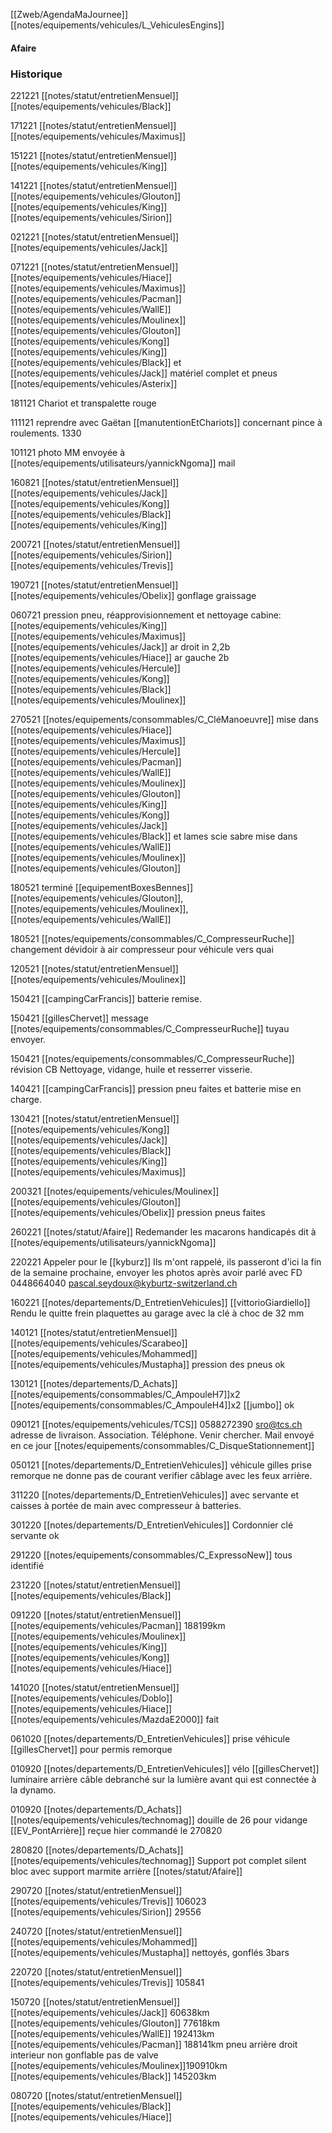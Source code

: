 [[Zweb/AgendaMaJournee]] [[notes/equipements/vehicules/L_VehiculesEngins]]

#### Afaire 

### Historique
221221 [[notes/statut/entretienMensuel]] [[notes/equipements/vehicules/Black]]

171221 [[notes/statut/entretienMensuel]] [[notes/equipements/vehicules/Maximus]]

151221 [[notes/statut/entretienMensuel]] [[notes/equipements/vehicules/King]]

141221 [[notes/statut/entretienMensuel]] [[notes/equipements/vehicules/Glouton]] [[notes/equipements/vehicules/King]] [[notes/equipements/vehicules/Sirion]]

021221 [[notes/statut/entretienMensuel]] [[notes/equipements/vehicules/Jack]] 

071221 [[notes/statut/entretienMensuel]] [[notes/equipements/vehicules/Hiace]][[notes/equipements/vehicules/Maximus]][[notes/equipements/vehicules/Pacman]][[notes/equipements/vehicules/WallE]][[notes/equipements/vehicules/Moulinex]][[notes/equipements/vehicules/Glouton]][[notes/equipements/vehicules/Kong]][[notes/equipements/vehicules/King]][[notes/equipements/vehicules/Black]] et [[notes/equipements/vehicules/Jack]] matériel complet et pneus [[notes/equipements/vehicules/Asterix]] 



181121 Chariot et transpalette rouge

111121 reprendre avec Gaëtan [[manutentionEtChariots]] concernant pince à roulements. 1330

101121 photo MM envoyée à [[notes/equipements/utilisateurs/yannickNgoma]] mail

160821 [[notes/statut/entretienMensuel]] [[notes/equipements/vehicules/Jack]][[notes/equipements/vehicules/Kong]][[notes/equipements/vehicules/Black]][[notes/equipements/vehicules/King]] 

200721 [[notes/statut/entretienMensuel]] [[notes/equipements/vehicules/Sirion]] [[notes/equipements/vehicules/Trevis]]

190721 [[notes/statut/entretienMensuel]] [[notes/equipements/vehicules/Obelix]] gonflage graissage

060721 pression pneu, réapprovisionnement et nettoyage cabine: [[notes/equipements/vehicules/King]] [[notes/equipements/vehicules/Maximus]] [[notes/equipements/vehicules/Jack]] ar droit in 2,2b [[notes/equipements/vehicules/Hiace]] ar gauche 2b [[notes/equipements/vehicules/Hercule]] [[notes/equipements/vehicules/Kong]] [[notes/equipements/vehicules/Black]] [[notes/equipements/vehicules/Moulinex]] 

270521 [[notes/equipements/consommables/C_CléManoeuvre]] mise dans [[notes/equipements/vehicules/Hiace]] [[notes/equipements/vehicules/Maximus]] [[notes/equipements/vehicules/Hercule]] [[notes/equipements/vehicules/Pacman]] [[notes/equipements/vehicules/WallE]] [[notes/equipements/vehicules/Moulinex]] [[notes/equipements/vehicules/Glouton]] [[notes/equipements/vehicules/King]] [[notes/equipements/vehicules/Kong]] [[notes/equipements/vehicules/Jack]] [[notes/equipements/vehicules/Black]] et lames scie sabre mise dans [[notes/equipements/vehicules/WallE]] [[notes/equipements/vehicules/Moulinex]] [[notes/equipements/vehicules/Glouton]] 

180521 terminé [[equipementBoxesBennes]] [[notes/equipements/vehicules/Glouton]], [[notes/equipements/vehicules/Moulinex]], [[notes/equipements/vehicules/WallE]]

180521 [[notes/equipements/consommables/C_CompresseurRuche]] changement dévidoir à air compresseur pour véhicule vers quai

120521 [[notes/statut/entretienMensuel]] [[notes/equipements/vehicules/Moulinex]] 

150421 [[campingCarFrancis]] batterie remise.

150421 [[gillesChervet]] message [[notes/equipements/consommables/C_CompresseurRuche]] tuyau envoyer.

150421 [[notes/equipements/consommables/C_CompresseurRuche]] révision CB Nettoyage, vidange, huile et resserrer visserie.

140421 [[campingCarFrancis]] pression pneu faites et batterie mise en charge.

130421 [[notes/statut/entretienMensuel]] [[notes/equipements/vehicules/Kong]] [[notes/equipements/vehicules/Jack]] [[notes/equipements/vehicules/Black]] [[notes/equipements/vehicules/King]] [[notes/equipements/vehicules/Maximus]]

200321 [[notes/equipements/vehicules/Moulinex]] [[notes/equipements/vehicules/Glouton]] [[notes/equipements/vehicules/Obelix]] pression pneus faites

260221 [[notes/statut/Afaire]] Redemander les macarons handicapés dit à [[notes/equipements/utilisateurs/yannickNgoma]]

220221 Appeler pour le [[kyburz]] Ils m'ont rappelé, ils passeront d'ici la fin de la semaine prochaine, envoyer les photos après avoir parlé avec FD 0448664040 [pascal.seydoux@kyburtz-switzerland.ch](mailto:pascal.seydoux@kyburtz-switzerland.ch)

160221 [[notes/departements/D_EntretienVehicules]] [[vittorioGiardiello]] Rendu le quitte frein plaquettes au garage avec la clé à choc de 32 mm

140121 [[notes/statut/entretienMensuel]] [[notes/equipements/vehicules/Scarabeo]] [[notes/equipements/vehicules/Mohammed]] [[notes/equipements/vehicules/Mustapha]] pression des pneus ok

130121 [[notes/departements/D_Achats]] [[notes/equipements/consommables/C_AmpouleH7]]x2 [[notes/equipements/consommables/C_AmpouleH4]]x2 [[jumbo]] ok

090121 [[notes/equipements/vehicules/TCS]] 0588272390 [sro@tcs.ch](mailto:sro@tcs.ch) adresse de livraison. Association. Téléphone. Venir chercher. Mail envoyé en ce jour [[notes/equipements/consommables/C_DisqueStationnement]]

050121 [[notes/departements/D_EntretienVehicules]] véhicule gilles prise remorque ne donne pas de courant verifier câblage avec les feux arrière.

311220 [[notes/departements/D_EntretienVehicules]] avec servante et caisses à portée de main avec compresseur à batteries.

301220 [[notes/departements/D_EntretienVehicules]] Cordonnier clé servante ok

291220 [[notes/equipements/consommables/C_ExpressoNew]] tous identifié 

231220 [[notes/statut/entretienMensuel]] [[notes/equipements/vehicules/Black]] 

091220 [[notes/statut/entretienMensuel]] [[notes/equipements/vehicules/Pacman]] 188199km [[notes/equipements/vehicules/Moulinex]] [[notes/equipements/vehicules/King]] [[notes/equipements/vehicules/Kong]] [[notes/equipements/vehicules/Hiace]] 

141020 [[notes/statut/entretienMensuel]] [[notes/equipements/vehicules/Doblo]] [[notes/equipements/vehicules/Hiace]] [[notes/equipements/vehicules/MazdaE2000]] fait

061020 [[notes/departements/D_EntretienVehicules]] prise véhicule [[gillesChervet]] pour permis remorque

010920  [[notes/departements/D_EntretienVehicules]] vélo [[gillesChervet]] luminaire arrière câble debranché sur la lumière avant qui est connectée à la dynamo.

010920 [[notes/departements/D_Achats]] [[notes/equipements/vehicules/technomag]] douille de 26 pour vidange [[EV_PontArrière]] reçue hier
commandé le 270820

280820 [[notes/departements/D_Achats]] [[notes/equipements/vehicules/technomag]] Support pot complet silent bloc avec support marmite arrière [[notes/statut/Afaire]]

290720 [[notes/statut/entretienMensuel]] [[notes/equipements/vehicules/Trevis]] 106023 [[notes/equipements/vehicules/Sirion]] 29556

240720 [[notes/statut/entretienMensuel]] [[notes/equipements/vehicules/Mohammed]] [[notes/equipements/vehicules/Mustapha]] nettoyés, gonflés 3bars

220720 [[notes/statut/entretienMensuel]] [[notes/equipements/vehicules/Trevis]] 105841

150720 [[notes/statut/entretienMensuel]] [[notes/equipements/vehicules/Jack]] 60638km [[notes/equipements/vehicules/Glouton]] 77618km [[notes/equipements/vehicules/WallE]] 192413km [[notes/equipements/vehicules/Pacman]] 188141km pneu arrière droit interieur non gonflable pas de valve [[notes/equipements/vehicules/Moulinex]]190910km [[notes/equipements/vehicules/Black]] 145203km

080720 [[notes/statut/entretienMensuel]] [[notes/equipements/vehicules/Black]] [[notes/equipements/vehicules/Hiace]]